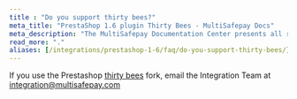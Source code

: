 ```yaml
---
title : "Do you support thirty bees?"
meta_title: "PrestaShop 1.6 plugin Thirty Bees - MultiSafepay Docs"
meta_description: "The MultiSafepay Documentation Center presents all relevant information about our Plugins and API. You can also find support pages for payment methods, tools and general questions as well as the contact details of our Support and Integration Teams."
read_more: "."
aliases: [/integrations/prestashop-1-6/faq/do-you-support-thirty-bees/]
---
```

If you use the Prestashop [thirty bees](https://thirtybees.com/blog/what-is-thirty-bees) fork, email the Integration Team at <integration@multisafepay.com>
